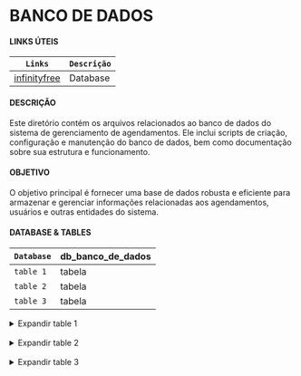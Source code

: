 # BANCO DE DADOS

#### LINKS ÚTEIS

| `Links`                                       | `Descrição` |
| --------------------------------------------- | ----------- |
| [infinityfree](https://www.infinityfree.com/) | Database    |

#### DESCRIÇÃO

Este diretório contém os arquivos relacionados ao banco de dados do sistema de gerenciamento de agendamentos. Ele inclui scripts de criação, configuração e manutenção do banco de dados, bem como documentação sobre sua estrutura e funcionamento.

#### OBJETIVO

O objetivo principal é fornecer uma base de dados robusta e eficiente para armazenar e gerenciar informações relacionadas aos agendamentos, usuários e outras entidades do sistema.

#### DATABASE & TABLES

| `Database` | db_banco_de_dados |
| ---------- | ----------------- |
| `table 1`  | tabela            |
| `table 2`  | tabela            |
| `table 3`  | tabela            |

<details><summary>Expandir table 1</summary>

| `Table`    | table_name        | type   |
| ---------- | ----------------- | ------ |
| `column 1` | column            | string |
| `column 2` | column            | string |
| `column 3` | column            | string |

</details>

<br>

<details><summary>Expandir table 2</summary>

| `Table`    | table_name        | type   |
| ---------- | ----------------- | ------ |
| `column 1` | column            | string |
| `column 2` | column            | string |
| `column 3` | column            | string |

</details>

<br>

<details><summary>Expandir table 3</summary>

| `Table`    | table_name        | type   |
| ---------- | ----------------- | ------ |
| `column 1` | column            | string |
| `column 2` | column            | string |
| `column 3` | column            | string |

</details>

